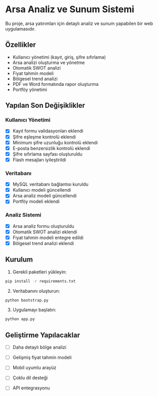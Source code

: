 # Arsa Analiz ve Sunum Sistemi

Bu proje, arsa yatırımları için detaylı analiz ve sunum yapabilen bir web uygulamasıdır.

## Özellikler

- Kullanıcı yönetimi (kayıt, giriş, şifre sıfırlama)
- Arsa analizi oluşturma ve yönetme
- Otomatik SWOT analizi
- Fiyat tahmin modeli
- Bölgesel trend analizi
- PDF ve Word formatında rapor oluşturma
- Portföy yönetimi

## Yapılan Son Değişiklikler

### Kullanıcı Yönetimi
- [x] Kayıt formu validasyonları eklendi
- [x] Şifre eşleşme kontrolü eklendi
- [x] Minimum şifre uzunluğu kontrolü eklendi
- [x] E-posta benzersizlik kontrolü eklendi
- [x] Şifre sıfırlama sayfası oluşturuldu
- [x] Flash mesajları iyileştirildi

### Veritabanı
- [x] MySQL veritabanı bağlantısı kuruldu
- [x] Kullanıcı modeli güncellendi
- [x] Arsa analiz modeli güncellendi
- [x] Portföy modeli eklendi

### Analiz Sistemi
- [x] Arsa analiz formu oluşturuldu
- [x] Otomatik SWOT analizi eklendi
- [x] Fiyat tahmin modeli entegre edildi
- [x] Bölgesel trend analizi eklendi

## Kurulum

1. Gerekli paketleri yükleyin:
```bash
pip install -r requirements.txt
```

2. Veritabanını oluşturun:
```bash
python bootstrap.py
```

3. Uygulamayı başlatın:
```bash
python app.py
```

## Geliştirme Yapılacaklar

- [ ] Daha detaylı bölge analizi
- [ ] Gelişmiş fiyat tahmin modeli
- [ ] Mobil uyumlu arayüz
- [ ] Çoklu dil desteği
- [ ] API entegrasyonu
 
